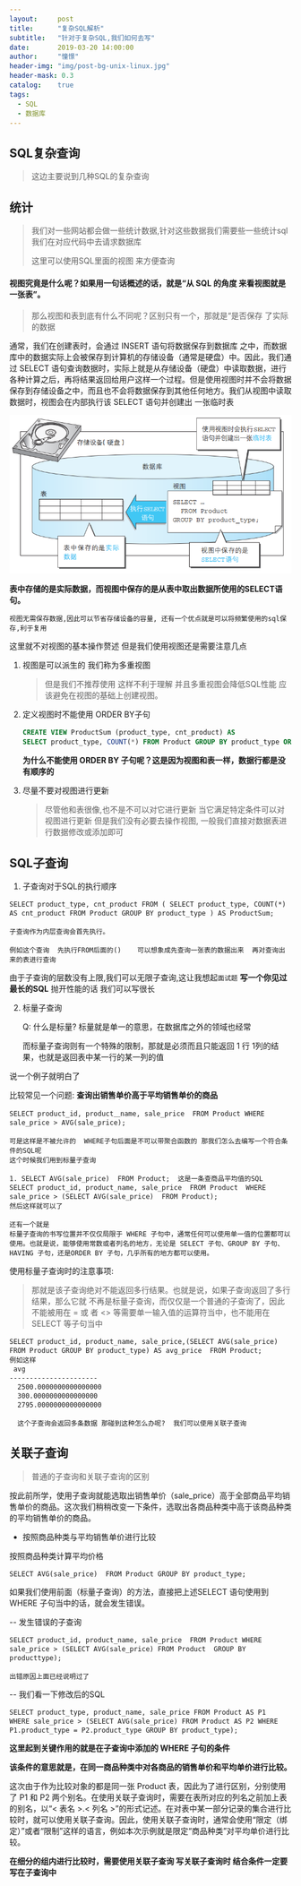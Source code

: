 ```yaml
---
layout:     post
title:      "复杂SQL解析"
subtitle:   "针对于复杂SQL,我们如何去写"
date:       2019-03-20 14:00:00
author:     "憧憬"
header-img: "img/post-bg-unix-linux.jpg"
header-mask: 0.3
catalog:    true
tags:
  - SQL
  - 数据库
---
```


## SQL复杂查询

> 这边主要说到几种SQL的复杂查询

## 统计

> 我们对一些网站都会做一些统计数据,针对这些数据我们需要些一些统计sql  我们在对应代码中去请求数据库
>
> 这里可以使用SQL里面的视图 来方便查询

#### 视图究竟是什么呢？如果用一句话概述的话，就是“从 SQL 的角度 来看视图就是一张表”。

> 那么视图和表到底有什么不同呢？区别只有一个，那就是“是否保存
> 了实际的数据

通常，我们在创建表时，会通过 INSERT 语句将数据保存到数据库 之中，而数据库中的数据实际上会被保存到计算机的存储设备（通常是硬盘）中。因此，我们通过 SELECT 语句查询数据时，实际上就是从存储设备（硬盘）中读取数据，进行各种计算之后，再将结果返回给用户这样一个过程。但是使用视图时并不会将数据保存到存储设备之中，而且也不会将数据保存到其他任何地方。我们从视图中读取数据时，视图会在内部执行该 SELECT 语句并创建出
一张临时表

![](/img/view.png)

**表中存储的是实际数据，而视图中保存的是从表中取出数据所使用的SELECT语句。**

``视图无需保存数据,因此可以节省存储设备的容量, 还有一个优点就是可以将频繁使用的sql保存,利于复用``

这里就不对视图的基本操作赘述 但是我们使用视图还是需要注意几点

1. 视图是可以派生的  我们称为多重视图  

   > 但是我们不推荐使用   这样不利于理解 并且多重视图会降低SQL性能 应该避免在视图的基础上创建视图。

2. 定义视图时不能使用 ORDER BY子句

   ```sql
   CREATE VIEW ProductSum (product_type, cnt_product) AS
   SELECT product_type, COUNT(*) FROM Product GROUP BY product_type ORDER BY product_type;
   ```

   **为什么不能使用 ORDER BY 子句呢？这是因为视图和表一样，数据行都是没有顺序的**

3. 尽量不要对视图进行更新

   > 尽管他和表很像,也不是不可以对它进行更新  当它满足特定条件可以对视图进行更新  但是我们没有必要去操作视图, 一般我们直接对数据表进行数据修改或添加即可

## SQL子查询

1. 子查询对于SQL的执行顺序

```
SELECT product_type, cnt_product FROM ( SELECT product_type, COUNT(*) AS cnt_product FROM Product GROUP BY product_type ) AS ProductSum;

子查询作为内层查询会首先执行。

例如这个查询  先执行FROM后面的()    可以想象成先查询一张表的数据出来  再对查询出来的表进行查询
```



由于子查询的层数没有上限,我们可以无限子查询,这让我想起``面试题`` **写一个你见过最长的SQL** 抛开性能的话 我们可以写很长

2. 标量子查询

   Q: 什么是标量?    标量就是单一的意思，在数据库之外的领域也经常

   而标量子查询则有一个特殊的限制，那就是必须而且只能返回 1 行 1列的结果，也就是返回表中某一行的某一列的值

说一个例子就明白了

比较常见一个问题: **查询出销售单价高于平均销售单价的商品**

```
SELECT product_id, product＿name, sale_price  FROM Product WHERE sale_price > AVG(sale_price);

可是这样是不被允许的  WHERE子句后面是不可以带聚合函数的 那我们怎么去编写一个符合条件的SQL呢
这个时候我们用到标量子查询

1. SELECT AVG(sale_price)  FROM Product;  这是一条查商品平均值的SQL
SELECT product_id, product_name, sale_price  FROM Product  WHERE sale_price > (SELECT AVG(sale_price)  FROM Product);
然后这样就可以了

还有一个就是
标量子查询的书写位置并不仅仅局限于 WHERE 子句中，通常任何可以使用单一值的位置都可以使用。也就是说，能够使用常数或者列名的地方，无论是 SELECT 子句、GROUP BY 子句、HAVING 子句，还是ORDER BY 子句，几乎所有的地方都可以使用。
```

使用标量子查询时的注意事项:

> 那就是该子查询绝对不能返回多行结果。也就是说，如果子查询返回了多行结果，那么它就
> 不再是标量子查询，而仅仅是一个普通的子查询了，因此不能被用在 = 或
> 者 <> 等需要单一输入值的运算符当中，也不能用在 SELECT 等子句当中

```
SELECT product_id, product_name, sale_price,(SELECT AVG(sale_price) FROM Product GROUP BY product_type) AS avg_price  FROM Product;
例如这样
 avg
----------------------
  2500.0000000000000000
  300.0000000000000000
  2795.0000000000000000
  
  这个子查询会返回多条数据 那碰到这种怎么办呢?  我们可以使用关联子查询
```



## 关联子查询

> 普通的子查询和关联子查询的区别

按此前所学，使用子查询就能选取出销售单价（sale_price）高于全部商品平均销售单价的商品。这次我们稍稍改变一下条件，选取出各商品种类中高于该商品种类的平均销售单价的商品。

+ 按照商品种类与平均销售单价进行比较

按照商品种类计算平均价格

```
SELECT AVG(sale_price)  FROM Product GROUP BY product_type;
```

如果我们使用前面（标量子查询）的方法，直接把上述SELECT 语句使用到 WHERE 子句当中的话，就会发生错误。

-- 发生错误的子查询

```
SELECT product_id, product_name, sale_price  FROM Product WHERE sale_price > (SELECT AVG(sale_price) FROM Product  GROUP BY producttype);

出错原因上面已经说明过了
```

-- 我们看一下修改后的SQL

```
SELECT product_type, product_name, sale_price FROM Product AS P1  WHERE sale_price > (SELECT AVG(sale_price) FROM Product AS P2 WHERE P1.product_type = P2.product_type GROUP BY product_type);
```

**这里起到关键作用的就是在子查询中添加的 WHERE 子句的条件**

**该条件的意思就是，在同一商品种类中对各商品的销售单价和平均单价进行比较。**

这次由于作为比较对象的都是同一张 Product 表，因此为了进行区别，分别使用了 P1 和 P2 两个别名。在使用关联子查询时，需要在表所对应的列名之前加上表的别名，以“< 表名 >.< 列名 >”的形式记述。在对表中某一部分记录的集合进行比较时，就可以使用关联子查询。因此，使用关联子查询时，通常会使用“限定（绑定）”或者“限制”这样的语言，例如本次示例就是限定“商品种类”对平均单价进行比较。

**在细分的组内进行比较时，需要使用关联子查询 写关联子查询时 结合条件一定要写在子查询中**